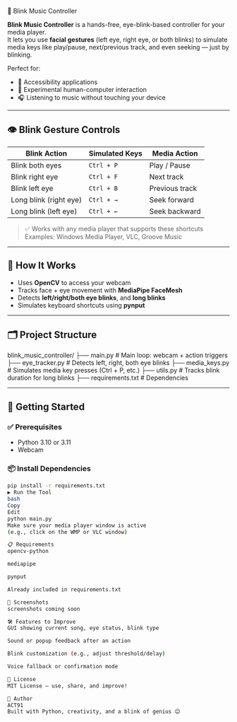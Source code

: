 🎵 Blink Music Controller

**Blink Music Controller** is a hands-free, eye-blink-based controller for your media player.  
It lets you use **facial gestures** (left eye, right eye, or both blinks) to simulate media keys like play/pause, next/previous track, and even seeking — just by blinking.

Perfect for:
- 🔁 Accessibility applications
- 🧠 Experimental human-computer interaction
- 🎧 Listening to music without touching your device

---

## 👁️ Blink Gesture Controls

| Blink Action              | Simulated Keys     | Media Action           |
|---------------------------|--------------------|-------------------------|
| Blink both eyes           | `Ctrl + P`         | Play / Pause           |
| Blink right eye           | `Ctrl + F`         | Next track             |
| Blink left eye            | `Ctrl + B`         | Previous track         |
| Long blink (right eye)    | `Ctrl + →`         | Seek forward           |
| Long blink (left eye)     | `Ctrl + ←`         | Seek backward          |

> ✅ Works with any media player that supports these shortcuts  
> Examples: Windows Media Player, VLC, Groove Music

---

## 🧠 How It Works

- Uses **OpenCV** to access your webcam
- Tracks face + eye movement with **MediaPipe FaceMesh**
- Detects **left/right/both eye blinks**, and **long blinks**
- Simulates keyboard shortcuts using **pynput**

---

## 🗂️ Project Structure

blink_music_controller/
├── main.py # Main loop: webcam + action triggers
├── eye_tracker.py # Detects left, right, both eye blinks
├── media_keys.py # Simulates media key presses (Ctrl + P, etc.)
├── utils.py # Tracks blink duration for long blinks
├── requirements.txt # Dependencies



---

## 🚀 Getting Started

### ✅ Prerequisites

- Python 3.10 or 3.11
- Webcam

### 📦 Install Dependencies

```bash
pip install -r requirements.txt
▶️ Run the Tool
bash
Copy
Edit
python main.py
Make sure your media player window is active
(e.g., click on the WMP or VLC window)

📋 Requirements
opencv-python

mediapipe

pynput

Already included in requirements.txt

📸 Screenshots
screenshots coming soon

🛠️ Features to Improve
GUI showing current song, eye status, blink type

Sound or popup feedback after an action

Blink customization (e.g., adjust threshold/delay)

Voice fallback or confirmation mode

🧾 License
MIT License — use, share, and improve!

🙌 Author
ACT91
Built with Python, creativity, and a blink of genius 😉
